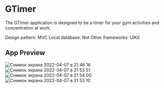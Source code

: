 # GTimer
The GTimer application is designed to be a timer for your gym activities and concentration at work.

Design pattern: MVC
Local database: Not
Other frameworks: UIKit

## App Preview
![Снимок экрана 2022-04-07 в 21 46 16](https://user-images.githubusercontent.com/92751604/162282710-aa87fd84-58be-4f05-8eab-bcc62bfa3027.jpg)
![Снимок экрана 2022-04-07 в 21 53 51](https://user-images.githubusercontent.com/92751604/162282734-fc620fc1-15f5-4ad0-88b5-5afa47dd4629.jpg)
![Снимок экрана 2022-04-07 в 21 54 00](https://user-images.githubusercontent.com/92751604/162282749-6cec7090-ae94-4e67-9b8b-de33743a6bf8.jpg)
![Снимок экрана 2022-04-07 в 21 53 10](https://user-images.githubusercontent.com/92751604/162282772-26b423bc-3681-4a89-8ea0-cf3a79f64c4b.jpg)
